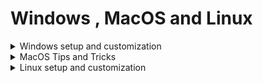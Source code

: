 <html>
  <h1>Windows , MacOS and Linux</h1>
<details class="Windows">
    <summary>Windows setup and customization</summary>
    <ul>
        <li>Option 1</li>
        <li>Option 2</li>
        <li>Option 3</li>
    </ul>
</details>

<details class="MacOS">
    <summary>MacOS Tips and Tricks</summary>
    <ul>
        <li>Option 1</li>
        <li>Option 2</li>
        <li>Option 3</li>
    </ul>
</details>

<details class="Linux">
    <summary>Linux setup and customization</summary>
    <ul>
        <li>Option 1</li>
        <li>Option 2</li>
        <li>Option 3</li>
    </ul>
</details>


</html>

